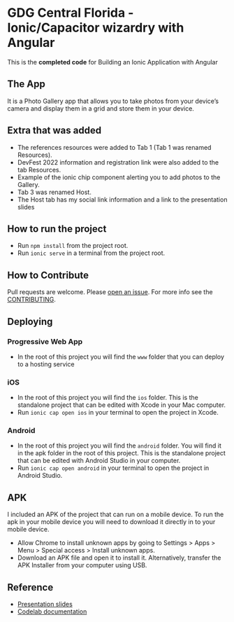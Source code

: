 # GDG Central Florida - Ionic/Capacitor wizardry with Angular

This is the **completed code** for Building an Ionic Application with Angular

## The App

It is a Photo Gallery app that allows you to take photos from your device’s camera and display them in a grid and store them in your device.

## Extra that was added

- The references resources were added to Tab 1 (Tab 1 was renamed Resources).
- DevFest 2022 information and registration link were also added to the tab Resources.
- Example of the ionic chip component alerting you to add photos to the Gallery.
- Tab 3 was renamed Host.
- The Host tab has my social link information and a link to the presentation slides

## How to run the project

- Run `npm install` from the project root.
- Run `ionic serve` in a terminal from the project root.

## How to Contribute

Pull requests are welcome. Please [open an issue](https://github.com/JavaVista/-photo-gallery-completed/issues/new). For more info see the [CONTRIBUTING](./CONTRIBUTING.md).


## Deploying

### Progressive Web App

- In the root of this project you will find the `www` folder that you can deploy to a hosting service

### iOS

- In the root of this project you will find the `ios` folder. This is the standalone project that can be edited with Xcode in your Mac computer.
- Run `ionic cap open ios` in your terminal to open the project in Xcode.

### Android

- In the root of this project you will find the `android` folder. You will find it in the apk folder in the root of this project. This is the standalone project that can be edited with Android Studio in your computer.
- Run `ionic cap open android` in your terminal to open the project in Android Studio.

## APK

I included an APK of the project that can run on a mobile device. To run the apk in your mobile device you will need to download it directly in to your mobile device. 

- Allow Chrome to install unknown apps by going to Settings > Apps > Menu > Special access > Install unknown apps.
- Download an APK file and open it to install it. Alternatively, transfer the APK Installer from your computer using USB.

## Reference 

- [Presentation slides](https://docs.google.com/presentation/d/1O5a6raDueOwbq9_i_tZ1kD6ba776WUi0HgzzrVkzRYE/edit?usp=sharing)
- [Codelab documentation](https://docs.google.com/document/d/1wK08fBhKyhz88bx7-mIDXQSTZAq5tmko/edit?usp=sharing&ouid=103343524775880660503&rtpof=true&sd=true)

